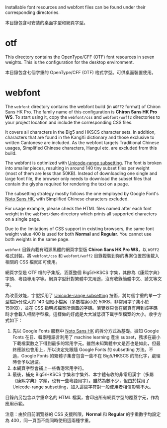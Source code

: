 Installable font resources and webfont files can be found under their corresponding directories.

本目錄包含可安裝的桌面字型和網頁字型。

otf
===

This directory contains the OpenType/CFF (OTF) font resources in seven weights. This is the configuration for the desktop environment.

本目錄包含七個字重的 OpenType/CFF (OTF) 格式字型。可供桌面裝置使用。

webfont
=======

The `webfont` directory contains the webfont build (in `WOFF2` format) of Chiron Sans HK Pro. The family name of this configuration is **Chiron Sans HK Pro WS**. To start using it, copy the `webfont/css` and `webfont/woff2` directories to your project location and include the corresponding CSS files.

It covers all characters in the Big5 and HKSCS character sets. In addition, characters that are found in the KangXi dictionary and those exclusive to written Cantonese are included. As the webfont targets Traditional Chinese usages, Simplified Chinese characters, Hangul etc. are excluded from this build.

The webfont is optimized with [Unicode-range subsetting](https://web.dev/reduce-webfont-size/#unicode-range-subsetting). The font is broken into smaller pieces, resulting in around 140 tiny subset files per weight (most of them are less than 50KB). Instead of downloading one single and large font file, the browser only needs to download the subset files that contain the glyphs required for rendering the text on a page.

The subsetting strategy mostly follows the one employed by Google Font's [Noto Sans HK](https://fonts.google.com/specimen/Noto+Sans+HK), with Simplified Chinese characters excluded.

For usage example, please check the HTML files named after each font weight in the `webfont/demo` directory which prints all supported characters on a single page.

Due to the limitations of CSS support in existing browsers, the same font weight value 400 is used for both **Normal** and **Regular**. You cannot use both weights in the same page.

`webfont` 目錄內載有昭源黑體的網頁字型版 **Chiron Sans HK Pro WS**，以 `WOFF2` 格式封裝。將 `webfont/css` 和 `webfont/woff2` 目錄複裝到你的專案位置然後載入相關的 CSS 檔就即可使用。

網頁字型是 OTF 檔的子集版，涵蓋整個 Big5/HKSCS 字集，其餘為《康熙字典》字頭、粵語專用字等。網頁字型針對繁體中文用途，沒有收錄簡體中文、諺文等文字。

為改善效能，字型採用了 [Unicode-range subsetting](https://web.dev/reduce-webfont-size/#unicode-range-subsetting) 技術，將每個字重的單一字型檔拆分成大約 140 個細小檔案（多數檔案小於 50KB，非常用字子集小於 150KB），並在 CSS 指明該檔案所涵蓋的字碼。瀏覽器只會在網頁有用到該字碼時才會載入相關字型檔。這樣做的好處是大大減低須下載字型檔案的大小。收字方式如下：

1. 先以 Google Fonts 服務中 [Noto Sans HK](https://fonts.google.com/specimen/Noto+Sans+HK) 的拆分方式為基礎。據知 Google Fonts 在日、韓兩種語言利用了 machine learning 產生 subset，務求在最小下載檔案數之下得到最多的常用字元。雖然未知繁體中文是否也是如此，但最終應該也會用上，所以決定先跟隨 Google Fonts 的 subsetting 方法。不過，Google Fonts 的繁體子集會包含一些不在 Big5/HKSCS 的簡化字，處理時會予以過濾。
2. 本網頁字型會補上一些香港常用字符。
3. 最後，補充 Big5/HKSCS 字集和字集外、本字體有收的非常用漢字（多屬《康熙字典》字頭，也有一些粵語用字）。雖然為數不少，但由於採用了 Unicode-range subsetting，加入這些字符對一般使用者相信影響不大。

目錄內另包含以字重命名的 HTML 檔案，會印出所有網頁字型的覆蓋字元，作為應用示範。

注意：由於目前瀏覽器的 CSS 支援所限，**Normal** 和 **Regular** 的字重數字均設定為 400，同一頁面不能同時使用這兩種字重。
